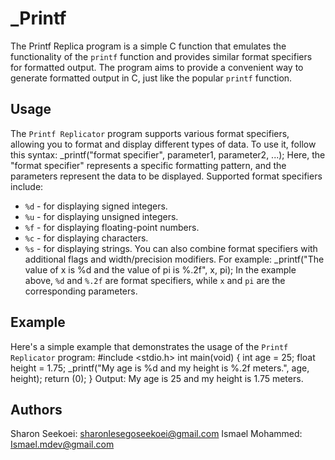 # _Printf
The Printf Replica program is a simple C function that emulates the functionality of the `printf` function and provides similar format specifiers for formatted output. The program aims to provide a convenient way to generate formatted output in C, just like the popular `printf` function.
## Usage
The `Printf Replicator` program supports various format specifiers, allowing you to format and display different types of data. To use it, follow this syntax:
_printf("format specifier", parameter1, parameter2, ...);
Here, the "format specifier" represents a specific formatting pattern, and the parameters represent the data to be displayed.
Supported format specifiers include:
- `%d` - for displaying signed integers.
- `%u` - for displaying unsigned integers.
- `%f` - for displaying floating-point numbers.
- `%c` - for displaying characters.
- `%s` - for displaying strings.
You can also combine format specifiers with additional flags and width/precision modifiers. For example:
_printf("The value of x is %d and the value of pi is %.2f", x, pi);
In the example above, `%d` and `%.2f` are format specifiers, while `x` and `pi` are the corresponding parameters.
## Example
Here's a simple example that demonstrates the usage of the `Printf Replicator` program:
#include <stdio.h>
int main(void) 
{
    int age = 25;
    float height = 1.75;
    _printf("My age is %d and my height is %.2f meters.", age, height);
    return (0);
}
Output:
My age is 25 and my height is 1.75 meters.
## Authors
Sharon Seekoei: sharonlesegoseekoei@gmail.com
Ismael Mohammed: Ismael.mdev@gmail.com

